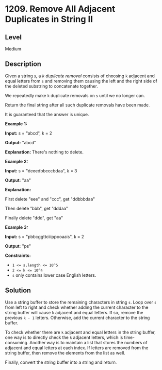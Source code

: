 # 1209. Remove All Adjacent Duplicates in String II
## Level
Medium

## Description
Given a string `s`, a *k duplicate removal* consists of choosing `k` adjacent and equal letters from `s` and removing them causing the left and the right side of the deleted substring to concatenate together.

We repeatedly make `k` duplicate removals on `s` until we no longer can.

Return the final string after all such duplicate removals have been made.

It is guaranteed that the answer is unique.

**Example 1:**

**Input:** s = "abcd", k = 2

**Output:** "abcd"

**Explanation:** There's nothing to delete.

**Example 2:**

**Input:** s = "deeedbbcccbdaa", k = 3

**Output:** "aa"

**Explanation:**

First delete "eee" and "ccc", get "ddbbbdaa"

Then delete "bbb", get "dddaa"

Finally delete "ddd", get "aa"

**Example 3:**

**Input:** s = "pbbcggttciiippooaais", k = 2

**Output:** "ps"

**Constraints:**

* `1 <= s.length <= 10^5`
* `2 <= k <= 10^4`
* `s` only contains lower case English letters.

## Solution
Use a string buffer to store the remaining characters in string `s`. Loop over `s` from left to right and check whether adding the current character to the string buffer will cause `k` adjacent and equal letters. If so, remove the previous `k - 1` letters. Otherwise, add the current character to the string buffer.

To check whether there are `k` adjacent and equal letters in the string buffer, one way is to directly check the `k` adjacent letters, which is time-consuming. Another way is to maintain a list that stores the numbers of adjacent and equal letters at each index. If letters are removed from the string buffer, then remove the elements from the list as well.

Finally, convert the string buffer into a string and return.
